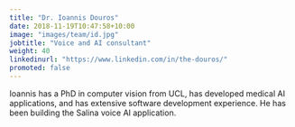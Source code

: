 ```yaml
---
title: "Dr. Ioannis Douros"
date: 2018-11-19T10:47:58+10:00
image: "images/team/id.jpg"
jobtitle: "Voice and AI consultant"
weight: 40 
linkedinurl: "https://www.linkedin.com/in/the-douros/"
promoted: false
---
```


Ioannis has a PhD in computer vision from UCL, has developed medical AI applications, and has extensive software development experience. He has been building the Salina voice AI application.

